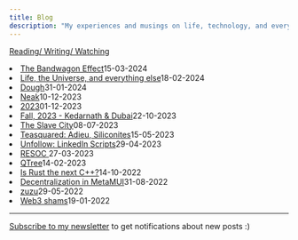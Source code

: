 ```yaml
---
title: Blog
description: "My experiences and musings on life, technology, and everything in between."
---
```

[Reading/ Writing/ Watching](../reading.html)

<!-- <span class="custom-tags">#tech</span> -->
<!-- <li class="flex justify-between pb2"><a href="./kashatandi.html" class="link">Kashatandi</a><span class="date gray">30-05-2024</span> </li> -->
<li class="flex justify-between pb2"><a href="./bandwagon.html" class="link">The Bandwagon Effect</a><span class="date gray">15-03-2024</span> </li>
<li class="flex justify-between pb2"><a href="./lifeandtheuniverse.html" class="link">Life, the Universe, and everything else</a><span class="date gray">18-02-2024</span> </li>
<li class="flex justify-between pb2"><a href="./dough.html" class="link">Dough</a><span class="date gray">31-01-2024</span> </li>
<li class="flex justify-between pb2"><a href="./neak.html" class="link">Neak</a><span class="date gray">10-12-2023</span> </li>
<li class="flex justify-between pb2"><a href="./23.html" class="link">2023</a><span class="date gray">01-12-2023</span> </li>
<li class="flex justify-between pb2"><a href="./fall23.html" class="link">Fall, 2023 - Kedarnath & Dubai</a><span class="date gray">22-10-2023</span> </li>
<li class="flex justify-between pb2"><a href="./lifeinametro.html" class="link">The Slave City</a><span class="date gray">08-07-2023</span> </li>
<li class="flex justify-between pb2"><a href="./teasquared.html" class="link">Teasquared: Adieu, Siliconites</a><span class="date gray">15-05-2023</span> </li>
<li class="flex justify-between pb2"><a href="./unfollowall.html" class="link">Unfollow: LinkedIn Scripts</a><span class="date gray">29-04-2023</span> </li>
<li class="flex justify-between pb2"><a href="./resoc.html" class="link">RESOC </a><span class="date gray">27-03-2023</span>
</li>
<li class="flex justify-between pb2"><a href="./qtree.html" class="link">QTree</a><span class="date gray">14-02-2023</span></li>
<li class="flex justify-between pb2"><a href="./rust.html" class="link">Is Rust the next C++?</a><span class="date gray">14-10-2022</span>
</li>
<li class="flex justify-between pb2"><a href="./metamuiwallet.html" class="link">Decentralization in MetaMUI</a><span class="date gray">31-08-2022</span>
</li>
<li class="flex justify-between pb2"><a href="./zuzu.html" class="link">zuzu</a><span class="date gray">29-05-2022</span>
</li>
<li class="flex justify-between pb2"><a href="./infeasibleWeb3.html" class="link">Web3 shams</a><span class="date gray">19-01-2022</span>
</li>
<!-- <span class="custom-tags">#journals</span> -->

---

[Subscribe to my newsletter](https://fuzzymf.substack.com/subscribe) to get notifications about new posts :)
